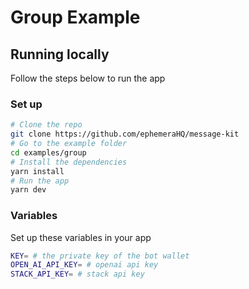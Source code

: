 # Group Example

## Running locally

Follow the steps below to run the app

### Set up

```bash [cmd]
# Clone the repo
git clone https://github.com/ephemeraHQ/message-kit
# Go to the example folder
cd examples/group
# Install the dependencies
yarn install
# Run the app
yarn dev
```

### Variables

Set up these variables in your app

```bash [cmd]
KEY= # the private key of the bot wallet
OPEN_AI_API_KEY= # openai api key
STACK_API_KEY= # stack api key
```
